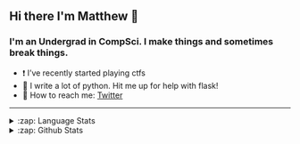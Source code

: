 ## Hi there I'm Matthew 👋

### I'm an Undergrad in CompSci. I make things and sometimes break things.
- ❗️ I’ve recently started playing ctfs
- 🐍 I write a lot of python. Hit me up for help with flask!
- 💬 How to reach me: [Twitter]

---

<details markdown='1'>

  <summary markdown='1'>:zap: Language Stats</summary>

[![Top Langs](https://github-readme-stats.vercel.app/api/top-langs/?username=MHogg66)](https://github.com/MHogg66/github-readme-stats)

</details>

<details markdown="1">
  <summary>:zap: Github Stats</summary>
  <img align="left" alt="codeSTACKr's Github Stats" src="https://github-readme-stats.vercel.app/api?username=MHogg66&show_icons=true&hide_border=true&count_private=true" />
</details>


</br>

[twitter]: https://twitter.com/gg41414141